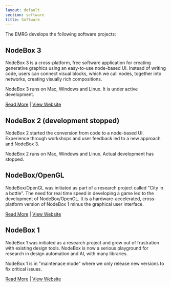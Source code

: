 ```yaml
---
layout: default
section: software
title: Software
---
```

The EMRG develops the following software projects:


NodeBox 3
---------
NodeBox 3 is a cross-platform, free software application for creating generative graphics using an easy-to-use node-based UI. Instead of writing code, users can connect visual blocks, which we call nodes, together into networks, creating visually rich compositions.

NodeBox 3 runs on Mac, Windows and Linux. It is under active development.

[Read More][nodebox3] | [View Website](http://alpha.nodebox.net/)

NodeBox 2 (development stopped)
---------
NodeBox 2 started the conversion from code to a node-based UI. Experience through workshops and user feedback led to a new approach and NodeBox 3.

NodeBox 2 runs on Mac, Windows and Linux. Actual development has stopped.


NodeBox/OpenGL
--------------
NodeBox/OpenGL was initiated as part of a research project called "City in a bottle". The need for real time speed in developing a game led to the development of NodeBox/OpenGL. It is a hardware-accelerated, cross-platform version of NodeBox 1 minus the graphical user interface.

[Read More](http://www.cityinabottle.org/) | [View Website](http://www.cityinabottle.org/)


NodeBox 1
---------
NodeBox 1 was initiated as a research project and grew out of frustration with existing design tools. NodeBox is now a serious playground for research in design automation and AI, with many libraries. 

NodeBox 1 is in "maintenace mode" where we only release new versions to fix critical issues.

[Read More][nodebox1] | [View Website](http://www.nodebox.net/)

[nodebox1]: /software/nodebox-1.html
[nodebox3]: /software/nodebox-3.html

